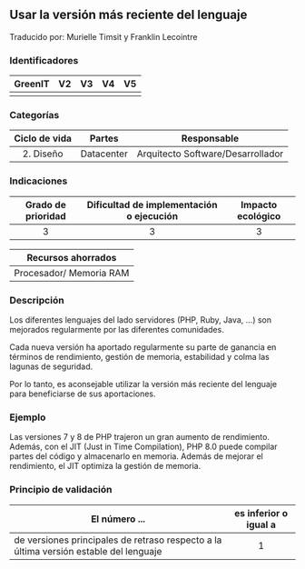 ## Usar la versión más reciente del lenguaje

Traducido por: Murielle Timsit y Franklin Lecointre

### Identificadores

| GreenIT | V2  | V3  | V4  | V5  |
| :-----: | :-: | :-: | :-: | :-: |
|         |     |     |     |     |

### Categorías

| Ciclo de vida |   Partes   |            Responsable            |
| :-----------: | :--------: | :-------------------------------: |
|   2. Diseño   | Datacenter | Arquitecto Software/Desarrollador |

### Indicaciones

| Grado de prioridad | Dificultad de implementación o ejecución | Impacto ecológico |
| :----------------: | :--------------------------------------: | :---------------: |
|         3          |                    3                     |         3         |

|   Recursos ahorrados    |
| :---------------------: |
| Procesador/ Memoria RAM |

### Descripción

Los diferentes lenguajes del lado servidores (PHP, Ruby, Java, ...) son mejorados regularmente por las diferentes comunidades.

Cada nueva versión ha aportado regularmente su parte de ganancia en términos de rendimiento, gestión de memoria, estabilidad y colma las lagunas de seguridad.

Por lo tanto, es aconsejable utilizar la versión más reciente del lenguaje para beneficiarse de sus aportaciones.

### Ejemplo

Las versiones 7 y 8 de PHP trajeron un gran aumento de rendimiento.
Además, con el JIT (Just in Time Compilation), PHP 8.0 puede compilar partes del código y almacenarlo en memoria.
Además de mejorar el rendimiento, el JIT optimiza la gestión de memoria.

### Principio de validación

| El número ...                                                                         | es inferior o igual a |
| ------------------------------------------------------------------------------------- | :-------------------: |
| de versiones principales de retraso respecto a la última versión estable del lenguaje |           1           |
